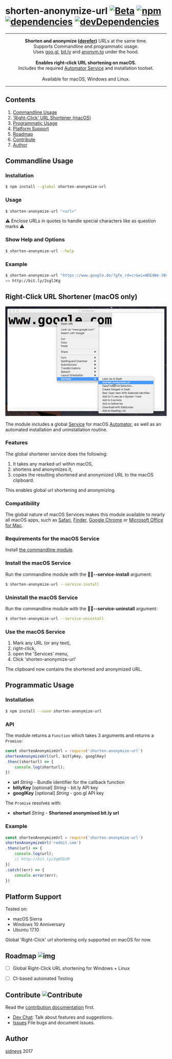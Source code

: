 # shorten-anonymize-url [![Beta](https://img.shields.io/badge/status-beta-red.svg?style=flat)]() [![npm](https://img.shields.io/npm/v/shorten-anonymize-url.svg?style=flat-square)](https://npmjs.com/package/shorten-anonymize-url) [![dependencies](https://img.shields.io/david/sidneys/shorten-anonymize-url.svg?style=flat-square)](https://npmjs.com/package/shorten-anonymize-url) [![devDependencies](https://img.shields.io/david/dev/sidneys/shorten-anonymize-url.svg?style=flat-square)](https://npmjs.com/package/desktop-dimmer)

------

<p align="center">
  <b>Shorten and anonymize (<a href="https://en.wikipedia.org/wiki/URL_redirection#Removing_referer_information">derefer</a>)</b> URLs at the same time.<br>
   Supports Commandline and programmatic usage.<br>
  Uses <a href="https://goo.gl">goo.gl</a>, <a href="https://bit.ly">bit.ly</a> and <a href="https://anonym.to">anonym.to</a> under the hood.<br><br>
  <b>Enables right-click URL shortening on macOS.</b><br>
  Includes the required <a href="https://en.wikipedia.org/wiki/List_of_macOS_components#Automator">Automator Service</a> and installation toolset.<br><br>
  Available for macOS, Windows and Linux.
</p>

------


## Contents

1. [Commandline Usage](#commandline_usage)
1. ['Right-Click' URL Shortener (macOS)](#right-click_url_shortener_(macos))
1. [Programmatic Usage](#programmatic_usage)
1. [Platform Support](#platform_support)
1. [Roadmap](#roadmap)
1. [Contribute](#contribute)
1. [Author](#author)


## <a name="commandline_usage"/></a> Commandline Usage

### Installation

```bash
$ npm install --global shorten-anonymize-url
```

### Usage

```bash
$ shorten-anonymize-url "<url>"
```

⚠️ Enclose URLs in quotes to handle special characters like as question marks ⚠️

### Show Help and Options

```bash
$ shorten-anonymize-url --help
```

### Example

```bash
$ shorten-anonymize-url "https://www.google.de/?gfe_rd=cr&ei=WDE4We-3BcfPXr7dpdgH&gws_rd=ssl"
>> http://bit.ly/2sglJKg
```


## <a name="right-click_url_shortener_(macos)"/></a> Right-Click URL Shortener (macOS only)

![screenshot-macos](./resources/screenshots/screenshot-macos-1.png)


The module includes a global [Service](https://www.macosxautomation.com/services/) for macOS [Automator](https://en.wikipedia.org/wiki/List_of_macOS_components#Automator), as well as an automated installation and uninstallation routine.

### Features

The global shortener service does the following:

 1. It takes any marked url within macOS,
 1. shortens and anonymizes it,
 1. copies the resulting shortened and anonymized URL to the macOS clipboard.

This enables global url shortening and anonymizing.

### Compatibility

The global nature of macOS Services makes this module available to nearly all macOS apps, such as [Safari](https://www.apple.com/safari/), [Finder](https://en.wikipedia.org/wiki/Finder_(software)), [Google Chrome](https://www.google.de/chrome/browser/desktop/) or [Microsoft Office for Mac](https://products.office.com/en-us/mac/microsoft-office-for-mac).

### Requirements for the macOS Service

Install [the commandline module](#commandline-use).

### Install the macOS Service

Run the commandline module with the **--service-install** argument:

```bash
$ shorten-anonymize-url --service-install
```

### Uninstall the macOS Service

Run the commandline module with the **--service-uninstall** argument:

```bash
$ shorten-anonymize-url --service-uninstall
```

### Use the macOS Service

1. Mark any URL (or any text),
1. right-click,
1. open the 'Services' menu,
1. Click 'shorten-anonymize-url'

The clipboard now contains the shortened and anonymized URL.

## <a name="programmatic_usage"/></a> Programmatic Usage

### Installation

```bash
$ npm install --save shorten-anonymize-url
```

### API

The module returns a `Function` which takes 3 arguments and returns a `Promise`:

```js
const shortenAnonymizeUrl = require('shorten-anonymize-url')
shortenAnonymizeUrl(url, bitlyKey, googlKey)
.then((shorturl) => {
    console.log(shorturl);
})
```

 - **url** *String* - Bundle identifier for the callback function
 - **bitlyKey** [optional] *String* - bit.ly API key
 - **googlKey** [optional] *String* - goo.gl API key

The `Promise` resolves with:

 - **shorturl** *String* - **Shortened anonymised bit.ly url**

### Example

```js
const shortenAnonymizeUrl = require('shorten-anonymize-url')
shortenAnonymizeUrl('reddit.com')
.then((url) => {
    console.log(url);
    // http://bit.ly/2qWTDzM
})
.catch((err) => {
    console.error(err);
})
```


## <a name="platform_support"/></a> Platform Support

Tested on:

- macOS Sierra
- Windows 10 Anniversary
- Ubuntu 17.10

Global 'Right-Click' url shortening only supported on macOS for now.


## <a name="roadmap"/></a> Roadmap ![img](https://img.shields.io/badge/proposals-welcome-green.svg?style=flat)

- [ ] Global Right-Click URL shortening for Windows + Linux
- [ ] CI-based automated Testing


## <a name="contribute"/></a> Contribute ![Contribute](https://img.shields.io/badge/contributions-wanted-red.svg?style=flat-square)

Read the [contribution documentation](https://github.com/sidneys/shorten-anonymize-url/blob/release/CONTRIBUTING.md) first.

- [Dev Chat](http://gitter.im/sidneys/shorten-anonymize-url): Talk about features and suggestions.
- [Issues](http;//github.com/sidneys/shorten-anonymize-url/issues) File bugs and document issues.


## <a name="author"/></a> Author

[sidneys](http://sidneys.github.io) 2017


